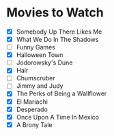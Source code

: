 # Movies to Watch 

- [x] Somebody Up There Likes Me   
- [x] What We Do In The Shadows  
- [ ] Funny Games  
- [x] Halloween Town  
- [ ] Jodorowsky's Dune  
- [x] Hair
- [ ] Chumscruber
- [ ] Jimmy and Judy
- [x] The Perks of Being a Wallflower
- [x] El Mariachi
- [x] Desperado
- [x] Once Upon A Time In Mexico
- [x] A Brony Tale
